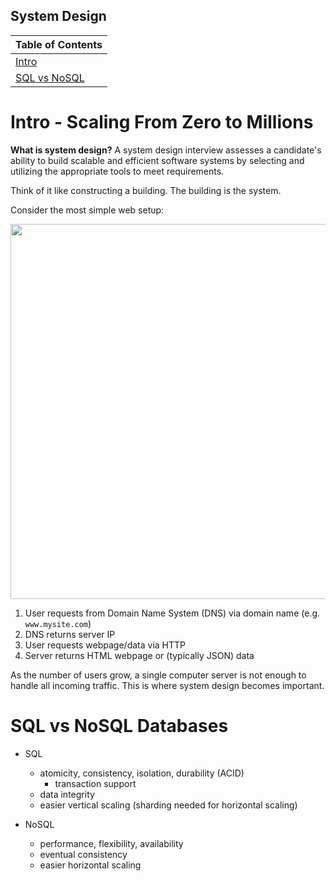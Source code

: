 ## System Design


| Table of Contents |
| ----------------- |
| [Intro](#intro) |
| [SQL vs NoSQL](#sql_vs_nosql)


# Intro - Scaling From Zero to Millions <a id="intro"></a>

**What is system design?** A system design interview assesses a candidate's ability to build scalable and efficient software systems by selecting and utilizing the appropriate tools to meet requirements.

Think of it like constructing a building. The building is the system.

Consider the most simple web setup:

<img src="../img/web_traffic.png" width="600"><br>

1. User requests from Domain Name System (DNS) via domain name (e.g. `www.mysite.com`)
2. DNS returns server IP
3. User requests webpage/data via HTTP
4. Server returns HTML webpage or (typically JSON) data

As the number of users grow, a single computer server is not enough to handle all incoming traffic. This is where system design becomes important.

# SQL vs NoSQL Databases <a id="sql_vs_nosql"></a>

- SQL
    - atomicity, consistency, isolation, durability (ACID)
        - transaction support
    - data integrity
    - easier vertical scaling (sharding needed for horizontal scaling)

- NoSQL
    - performance, flexibility, availability
    - eventual consistency
    - easier horizontal scaling